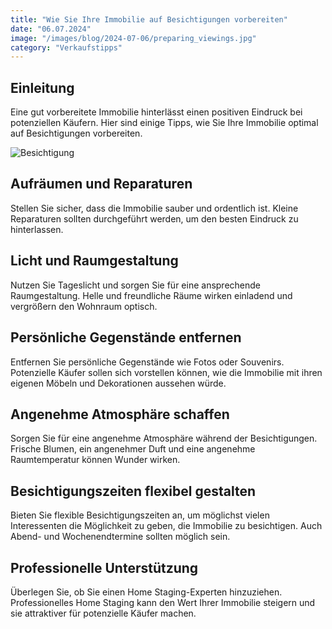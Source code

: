 ```yaml
---
title: "Wie Sie Ihre Immobilie auf Besichtigungen vorbereiten"
date: "06.07.2024"
image: "/images/blog/2024-07-06/preparing_viewings.jpg"
category: "Verkaufstipps"
---
```


## Einleitung

Eine gut vorbereitete Immobilie hinterlässt einen positiven Eindruck bei potenziellen Käufern. Hier sind einige Tipps, wie Sie Ihre Immobilie optimal auf Besichtigungen vorbereiten.

![Besichtigung](/images/blog/2024-07-06/preparing_viewings.jpg)

## Aufräumen und Reparaturen

Stellen Sie sicher, dass die Immobilie sauber und ordentlich ist. Kleine Reparaturen sollten durchgeführt werden, um den besten Eindruck zu hinterlassen.

## Licht und Raumgestaltung

Nutzen Sie Tageslicht und sorgen Sie für eine ansprechende Raumgestaltung. Helle und freundliche Räume wirken einladend und vergrößern den Wohnraum optisch.

## Persönliche Gegenstände entfernen

Entfernen Sie persönliche Gegenstände wie Fotos oder Souvenirs. Potenzielle Käufer sollen sich vorstellen können, wie die Immobilie mit ihren eigenen Möbeln und Dekorationen aussehen würde.

## Angenehme Atmosphäre schaffen

Sorgen Sie für eine angenehme Atmosphäre während der Besichtigungen. Frische Blumen, ein angenehmer Duft und eine angenehme Raumtemperatur können Wunder wirken.

## Besichtigungszeiten flexibel gestalten

Bieten Sie flexible Besichtigungszeiten an, um möglichst vielen Interessenten die Möglichkeit zu geben, die Immobilie zu besichtigen. Auch Abend- und Wochenendtermine sollten möglich sein.

## Professionelle Unterstützung

Überlegen Sie, ob Sie einen Home Staging-Experten hinzuziehen. Professionelles Home Staging kann den Wert Ihrer Immobilie steigern und sie attraktiver für potenzielle Käufer machen.
